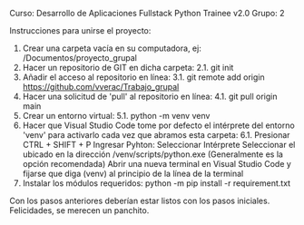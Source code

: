 Curso: Desarrollo de Aplicaciones Fullstack Python Trainee v2.0
Grupo: 2

Instrucciones para unirse el proyecto:

1. Crear una carpeta vacía en su computadora, ej:
    /Documentos/proyecto_grupal
2. Hacer un repositorio de GIT en dicha carpeta:
    2.1. git init
3. Añadir el acceso al repositorio en línea:
    3.1. git remote add origin https://github.com/vverac/Trabajo_grupal
4. Hacer una solicitud de 'pull' al repositorio en línea:
    4.1. git pull origin main
5. Crear un entorno virtual:
    5.1. python -m venv venv
6. Hacer que Visual Studio Code tome por defecto el intérprete del entorno 'venv' para activarlo cada vez que abramos esta carpeta:
    6.1. Presionar CTRL + SHIFT + P
    Ingresar Pyhton: Seleccionar Intérprete
    Seleccionar el ubicado en la dirección /venv/scripts/python.exe (Generalmente es la opción recomendada)
    Abrir una nueva terminal en Visual Studio Code y fijarse que diga (venv) al principio de la línea de la terminal
7. Instalar los módulos requeridos:
    python -m pip install -r requirement.txt

Con los pasos anteriores deberían estar listos con los pasos iniciales. Felicidades, se merecen un panchito.
